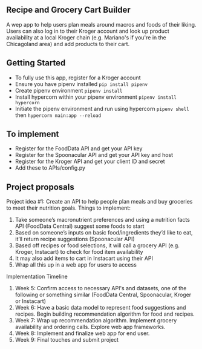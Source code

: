 ## Recipe and Grocery Cart Builder
A wep app to help users plan meals around macros and foods of their liking. 
Users can also log in to their Kroger account and look up product 
availability at a local Kroger chain (e.g. Mariano's if you're in the 
Chicagoland area) and add products to their cart. 

## Getting Started
- To fully use this app, register for a Kroger account
- Ensure you have pipenv installed `pip install pipenv`
- Create pipenv environment `pipenv install`
- Install hypercorn within your pipenv environment `pipenv install hypercorn`
- Initiate the pipenv environment and run using hypercorn `pipenv shell` then 
  `hypercorn main:app --reload`

## To implement
- Register for the FoodData API and get your API key
- Register for the Spoonacular API and get your API key and host
- Register for the Kroger API and get your client ID and secret
- Add these to APIs/config.py

## Project proposals
Project idea #1: Create an API to help people plan meals and buy groceries to meet their nutrition goals. 
Things to implement:
1. Take someone’s macronutrient preferences and using a nutrition facts API 
(FoodData Central) suggest some foods to start
2. Based on someone’s inputs on basic food/ingredients they’d like to eat, 
  it’ll return recipe suggestions (Spoonacular API)
3. Based off recipes or food selections, it will call a grocery API (e.g. 
  Kroger, Instacart) to check for food item availability 
4. It may also add items to cart in Instacart using their API 
5. Wrap all this up in a web app for users to access

Implementation Timeline

1. Week 5: Confirm access to necessary API's and datasets, one of the 
   following or something similar (FoodData Central, Spoonacular, Kroger or Instacart)
2. Week 6: Have a basic data model to represent food suggestions and recipes.
   Begin building recommendation algorithm for food and recipes. 
3. Week 7: Wrap up recommendation algorithm. Implement grocery availability 
   and ordering calls. Explore web app frameworks.
4. Week 8: Implement and finalize web app for end user.
5. Week 9: Final touches and submit project